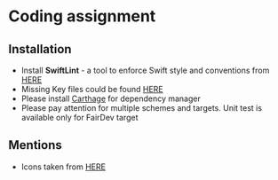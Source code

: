 # Coding assignment
## Installation
* Install **SwiftLint** - a tool to enforce Swift style and conventions from [HERE](https://github.com/realm/SwiftLint)
* Missing Key files could be found [HERE](https://drive.google.com/open?id=1_ja0PGHjJ6mccg_Q_39Ll7Q5RF-yMC_0)
* Please install [Carthage](https://github.com/Carthage/Carthage) for dependency manager
* Please pay attention for multiple schemes and targets. Unit test is available only for FairDev target
## Mentions
* Icons taken from [HERE](http://www.iconbeast.com)
